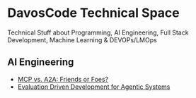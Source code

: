 # DavosCode Technical Space

Technical Stuff about Programming, AI Engineering, Full Stack Development, Machine Learning &amp; DEVOPs/LMOps

## AI Engineering
- [MCP vs. A2A: Friends or Foes?](https://www.newsletter.swirlai.com/p/mcp-vs-a2a-friends-or-foes)
- [Evaluation Driven Development for Agentic Systems](https://www.newsletter.swirlai.com/p/evaluation-driven-development-for)
